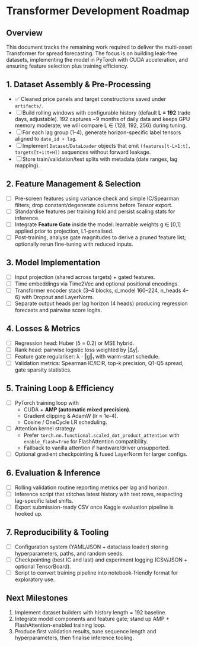 # Transformer Development Roadmap

## Overview
This document tracks the remaining work required to deliver the multi-asset Transformer for spread forecasting. The focus is on building leak-free datasets, implementing the model in PyTorch with CUDA acceleration, and ensuring feature selection plus training efficiency.

## 1. Dataset Assembly & Pre-Processing
- ✅ Cleaned price panels and target constructions saved under `artifacts/`.
- ☐ Build rolling windows with configurable history (default **L = 192** trade days, adjustable). 192 captures ~9 months of daily data and keeps GPU memory moderate; we will compare L ∈ {128, 192, 256} during tuning.
- ☐ For each lag group (1–4), generate horizon-specific label tensors aligned to `date_id + lag`.
- ☐ Implement `Dataset`/`DataLoader` objects that emit `(features[t-L+1:t], targets[t+1:t+H])` sequences without forward leakage.
- ☐ Store train/validation/test splits with metadata (date ranges, lag mapping).

## 2. Feature Management & Selection
- ☐ Pre-screen features using variance check and simple IC/Spearman filters; drop constant/degenerate columns before Tensor export.
- ☐ Standardise features per training fold and persist scaling stats for inference.
- ☐ Integrate **Feature Gate** inside the model: learnable weights g ∈ [0,1] applied prior to projection, L1-penalised.
- ☐ Post-training, analyse gate magnitudes to derive a pruned feature list; optionally rerun fine-tuning with reduced inputs.

## 3. Model Implementation
- ☐ Input projection (shared across targets) + gated features.
- ☐ Time embeddings via Time2Vec and optional positional encodings.
- ☐ Transformer encoder stack (3–4 blocks, d_model 160–224, n_heads 4–6) with Dropout and LayerNorm.
- ☐ Separate output heads per lag horizon (4 heads) producing regression forecasts and pairwise score logits.

## 4. Losses & Metrics
- ☐ Regression head: Huber (δ = 0.2) or MSE hybrid.
- ☐ Rank head: pairwise logistic loss weighted by |Δy|.
- ☐ Feature gate regulariser: λ · ‖g‖₁ with warm-start schedule.
- ☐ Validation metrics: Spearman IC/ICIR, top-k precision, Q1-Q5 spread, gate sparsity statistics.

## 5. Training Loop & Efficiency
- ☐ PyTorch training loop with
  - CUDA + **AMP (automatic mixed precision)**.
  - Gradient clipping & AdamW (lr ≈ 1e-4).
  - Cosine / OneCycle LR scheduling.
- ☐ Attention kernel strategy
  - Prefer `torch.nn.functional.scaled_dot_product_attention` with `enable_flash=True` for FlashAttention compatibility.
  - Fallback to vanilla attention if hardware/driver unsupported.
- ☐ Optional gradient checkpointing & fused LayerNorm for larger configs.

## 6. Evaluation & Inference
- ☐ Rolling validation routine reporting metrics per lag and horizon.
- ☐ Inference script that stitches latest history with test rows, respecting lag-specific label shifts.
- ☐ Export submission-ready CSV once Kaggle evaluation pipeline is hooked up.

## 7. Reproducibility & Tooling
- ☐ Configuration system (YAML/JSON + dataclass loader) storing hyperparameters, paths, and random seeds.
- ☐ Checkpointing (best IC and last) and experiment logging (CSV/JSON + optional TensorBoard).
- ☐ Script to convert training pipeline into notebook-friendly format for exploratory use.

## Next Milestones
1. Implement dataset builders with history length = 192 baseline.
2. Integrate model components and feature gate; stand up AMP + FlashAttention-enabled training loop.
3. Produce first validation results, tune sequence length and hyperparameters, then finalise inference tooling.